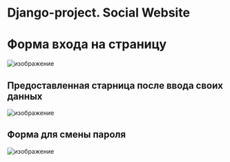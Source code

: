 # Django-project. Social Website

# Форма входа на страницу
![изображение](https://github.com/user-attachments/assets/6b954668-dfec-4241-a510-18d15f6abc2f)

## Предоставленная старница после ввода своих данных
![изображение](https://github.com/user-attachments/assets/76005bd1-9167-49fb-9375-fe87811d7e8c)


## Форма для смены пароля
![изображение](https://github.com/user-attachments/assets/f1ba2b8a-2280-4a11-b5be-c131fc380ac7)
